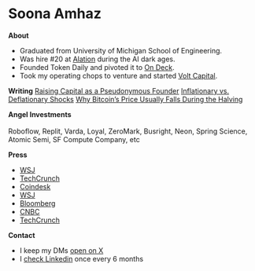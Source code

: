 Soona Amhaz
=====
**About**
* Graduated from University of Michigan School of Engineering.
* Was hire #20 at <a href="https://techcrunch.com/2022/11/02/alation-bags-123m-at-a-1-7b-valuation-for-its-data-cataloging-software/">Alation</a> during the AI dark ages.
* Founded Token Daily and pivoted it to <a href="(https://www.notboring.co/p/whats-on-deck-for-on-deck/">On Deck</a>.
* Took my operating chops to venture and started <a href="https://volt.capital/">Volt Capital</a>. 


**Writing**
[Raising Capital as a Pseudonymous Founder](https://soona.mirror.xyz/Or4pMNQKOgmDIrHkbbP0NF5lxXqOh-RNpCRtqeWupGA)
[Inflationary vs. Deflationary Shocks](https://medium.com/tokendaily/inflationary-vs-deflationary-shocks-5f64bd4e94bb)
[Why Bitcoin’s Price Usually Falls During the Halving](https://medium.com/tokendaily/why-bitcoins-price-usually-falls-during-the-halving-8ff31a79abd)

**Angel Investments**
<br>  <br/>
Roboflow, Replit, Varda, Loyal, ZeroMark, Busright, Neon, Spring Science, Atomic Semi, SF Compute Company, etc

**Press**
* [WSJ](https://www.wsj.com/articles/volt-capital-raises-new-50-million-crypto-fund-11653480001)
* [TechCrunch](https://techcrunch.com/2022/05/25/volt-capital-debuts-second-50m-fund-backed-by-several-of-cryptos-kingmakers/)
* [Coindesk](https://www.coindesk.com/business/2022/05/25/soona-amhazs-volt-debuts-50m-crypto-fund-backed-by-marc-andreessen-chris-dixon/)
* [WSJ](https://www.wsj.com/articles/crypto-venture-funds-look-for-an-edge-in-a-crowded-market-11639396803?st=kbziskahvc9ttq8&reflink=share_mobilewebshare)
* [Bloomberg](https://www.bloomberg.com/news/videos/2021-04-28/focusing-investments-on-crypto-equity-companies-soona-amhaz-video)
* [CNBC](https://www.cnbc.com/video/2021/04/13/more-crypto-companies-to-come-says-soona-amhaz-of-coinbases-direct-listing.html)
* [TechCrunch](https://techcrunch.com/2021/02/09/meet-the-entrepreneurs-bringing-bitcoin-to-institutions/)

**Contact**
* I keep my DMs [open on X](https://x.com/soona)
* I [check Linkedin](https://www.linkedin.com/in/amhaz/) once every 6 months

